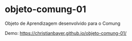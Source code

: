 # objeto-comung-01
Objeto de Aprendizagem desenvolvido para o Comung

Demo: https://christianbayer.github.io/objeto-comung-01/
